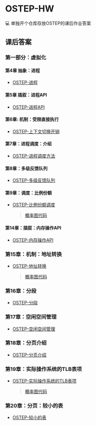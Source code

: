 # OSTEP-HW

:computer: 单独开个仓库存放OSTEP的课后作业答案

## 课后答案

### 第一部分：虚拟化

#### 第4章 抽象：进程

* [OSTEP-进程](https://halc.top/p/e328a303)

#### 第5章 插叙：进程API

* [OSTEP-进程API](https://halc.top/p/897b63ef)

#### 第6章: 机制：受限直接执行

* [OSTEP-上下文切换开销](https://halc.top/p/4b65fa48)

#### 第7章：进程调度：介绍

* [OSTEP-进程调度方法](https://halc.top/p/28ea7a49)

#### 第8章：多级反馈队列

* [OSTEP-多级反馈队列](https://halc.top/p/b7974b6)

#### 第9章：调度：比例份额

* [OSTEP-比例份额调度](https://halc.top/p/13271c5f)
    > [概率图代码](./lottery/chart.py)

#### 第14章：插叙：内存操作API

* [OSTEP-内存操作API](https://halc.top/p/264bf58c)

### 第15章：机制：地址转换

* [OSTEP-地址转换](https://halc.top/p/1724953e)
    > [概率图代码](./vm-mechanism/draft.py)

### 第16章：分段

* [OSTEP-分段](https://halc.top/p/783d8b13)

### 第17章：空闲空间管理

* [OSTEP-空闲空间管理](https://halc.top/p/3d85131)

### 第18章：分页介绍

* [OSTEP-分页介绍](https://halc.top/p/44838b9c)

### 第19章：实际操作系统的TLB表项

* [OSTEP-实际操作系统的TLB表项](httpsssss://halc.top/p/20416971)
    > [概率图代码](./vm-paging/draft.py)

### 第20章：分页：较小的表

* [OSTEP-较小的表](https://halc.top/p/c1ec22c4)
